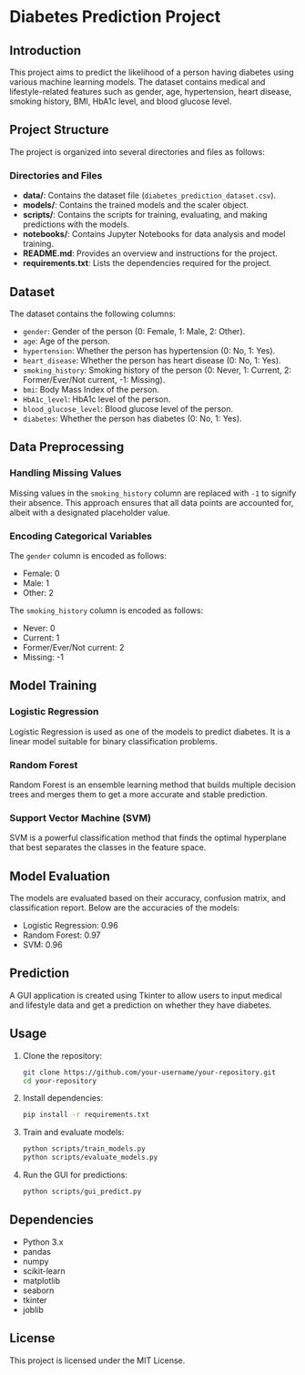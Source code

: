 # Diabetes Prediction Project

## Introduction

This project aims to predict the likelihood of a person having diabetes using various machine learning models. The dataset contains medical and lifestyle-related features such as gender, age, hypertension, heart disease, smoking history, BMI, HbA1c level, and blood glucose level.

## Project Structure

The project is organized into several directories and files as follows:


### Directories and Files

- **data/**: Contains the dataset file (`diabetes_prediction_dataset.csv`).
- **models/**: Contains the trained models and the scaler object.
- **scripts/**: Contains the scripts for training, evaluating, and making predictions with the models.
- **notebooks/**: Contains Jupyter Notebooks for data analysis and model training.
- **README.md**: Provides an overview and instructions for the project.
- **requirements.txt**: Lists the dependencies required for the project.

## Dataset

The dataset contains the following columns:

- `gender`: Gender of the person (0: Female, 1: Male, 2: Other).
- `age`: Age of the person.
- `hypertension`: Whether the person has hypertension (0: No, 1: Yes).
- `heart_disease`: Whether the person has heart disease (0: No, 1: Yes).
- `smoking_history`: Smoking history of the person (0: Never, 1: Current, 2: Former/Ever/Not current, -1: Missing).
- `bmi`: Body Mass Index of the person.
- `HbA1c_level`: HbA1c level of the person.
- `blood_glucose_level`: Blood glucose level of the person.
- `diabetes`: Whether the person has diabetes (0: No, 1: Yes).

## Data Preprocessing

### Handling Missing Values

Missing values in the `smoking_history` column are replaced with `-1` to signify their absence. This approach ensures that all data points are accounted for, albeit with a designated placeholder value.

### Encoding Categorical Variables

The `gender` column is encoded as follows:
- Female: 0
- Male: 1
- Other: 2

The `smoking_history` column is encoded as follows:
- Never: 0
- Current: 1
- Former/Ever/Not current: 2
- Missing: -1

## Model Training

### Logistic Regression

Logistic Regression is used as one of the models to predict diabetes. It is a linear model suitable for binary classification problems.

### Random Forest

Random Forest is an ensemble learning method that builds multiple decision trees and merges them to get a more accurate and stable prediction.

### Support Vector Machine (SVM)

SVM is a powerful classification method that finds the optimal hyperplane that best separates the classes in the feature space.

## Model Evaluation

The models are evaluated based on their accuracy, confusion matrix, and classification report. Below are the accuracies of the models:

- Logistic Regression: 0.96
- Random Forest: 0.97
- SVM: 0.96

## Prediction

A GUI application is created using Tkinter to allow users to input medical and lifestyle data and get a prediction on whether they have diabetes.

## Usage

1. Clone the repository:
    ```bash
    git clone https://github.com/your-username/your-repository.git
    cd your-repository
    ```

2. Install dependencies:
    ```bash
    pip install -r requirements.txt
    ```

3. Train and evaluate models:
    ```bash
    python scripts/train_models.py
    python scripts/evaluate_models.py
    ```

4. Run the GUI for predictions:
    ```bash
    python scripts/gui_predict.py
    ```

## Dependencies

- Python 3.x
- pandas
- numpy
- scikit-learn
- matplotlib
- seaborn
- tkinter
- joblib

## License

This project is licensed under the MIT License.
